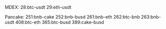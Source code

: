 MDEX:
28:btc-usdt
29:eth-usdt

Pancake:
251:bnb-cake 
252:bnb-busd
261:bnb-eth
262:btc-bnb
263:bnb-usdt
408:btc-eth
365:btc-busd
389:cake-busd
